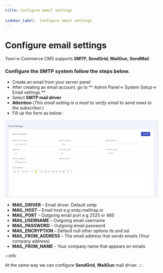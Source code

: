 ```yaml
---
title: Configure email settings

sidebar_label:  Configure email settings
---
```


# Configure email settings

Yoori e-Commerce CMS supports **SMTP, SendGrid, MailGun, SendMail**

### Configure the SMTP system follow the steps below.

- Create an email from your server panel
- After creating an email account, go to ** Admin Panel-> System Setup-> Email settings.**
- Select **SMTP mail driver**
- **Attention** (*This email setting is a must to verify email to send news to the subscriber.*)
- Fill up the form as below:

![SaleBot](../assets/screenshots/email_settings.png)

- **MAIL_DRIVER** – Email driver. Default smtp
- **MAIL_HOST** – Email host e.g smtp.mailtrap.io
- **MAIL_PORT** – Outgoing email port e.g 2525 or 465
- **MAIL_USERNAME** – Outgoing email username
- **MAIL_PASSWORD** – Outgoing email password
- **MAIL_ENCRYPTION** – Default null other options tls and ssl
- **MAIL_FROM_ADDRESS** – The email address that sends emails (Your company address)
- **MAIL_FROM_NAME** – Your company name that appears on emails

:::info

At the same way we can configure **SendGrid**, **MailGun** mail driver.
:::
